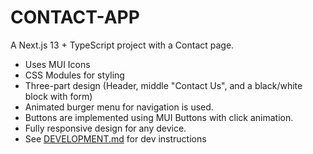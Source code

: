 # CONTACT-APP

A Next.js 13 + TypeScript project with a Contact page.

- Uses MUI Icons
- CSS Modules for styling
- Three-part design (Header, middle "Contact Us", and a black/white block with form)
- Animated burger menu for navigation is used.
- Buttons are implemented using MUI Buttons with click animation.
- Fully responsive design for any device.
- See [DEVELOPMENT.md](./DEVELOPMENT.md) for dev instructions
